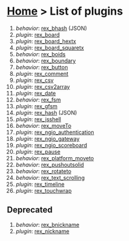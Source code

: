 # [Home](index.html) > List of plugins

1. *behavior*: [rex_bhash](rex_bhash.html)  (JSON)
2. *plugin*: [rex_board](rex_board.html)
3. *plugin*: [rex_board_hextx](rex_board_hextx.html)
4. *plugin*: [rex_board_squaretx](rex_board_squaretx.html)
5. *behavior*: [rex_boids](rex_boids.html)
6. *behavior*: [rex_boundary](rex_boundary.html)
7. *behavior*: [rex_button](rex_button.html)
8. *plugin*: [rex_comment](rex_comment.html)
9. *plugin*: [rex_csv](rex_csv.html)
10. *plugin*: [rex_csv2array](rex_csv2array.html)
11. *plugin*: [rex_date](rex_date.html)
12. *behavior*: [rex_fsm](rex_fsm.html)
13. *plugin*: [rex_gfsm](rex_gfsm.html)
14. *plugin*: [rex_hash](rex_hash.html)  (JSON)
15. *plugin*: [rex_jsshell](rex_jsshell.html)
16. *behavior*: [rex_moveTo](rex_moveto.html)
17. *plugin*: [rex_ngio_authentication](rex_ngio_authentication.html)
18. *plugin*: [rex_ngio_gateway](rex_ngio_gateway.html)
19. *plugin*: [rex_ngio_scoreboard](rex_ngio_scoreboard.html)
20. *plugin*: [rex_pause](rex_pause.html)
21. *behavior*: [rex_platform_moveto](rex_platform_moveto.html)
22. *behavior*: [rex_pushoutsolid](rex_pushoutsolid.html)
23. *behavior*: [rex_rotateto](rex_rotateto.html)
24. *behavior*: [rex_text_scrolling](rex_text_scrolling.html)
25. *plugin*: [rex_timeline](rex_timeline.html)
26. *plugin*: [rex_touchwrap](rex_touchwrap.html)


## Deprecated

1. *behavior*: [rex_bnickname](rex_bnickname.html)
2. *plugin*: [rex_nickname](rex_nickname.html)